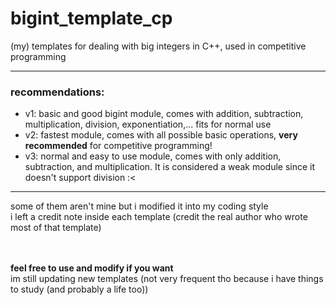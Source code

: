 # bigint_template_cp
(my) templates for dealing with big integers in C++, used in competitive programming

<hr>

### recommendations:
- v1: basic and good bigint module, comes with addition, subtraction, multiplication, division, exponentiation,... fits for normal use<br>
- v2: fastest module, comes with all possible basic operations, **very recommended** for competitive programming!<br>
- v3: normal and easy to use module, comes with only addition, subtraction, and multiplication. It is considered a weak module since it doesn't support division :<<br>

<hr>
some of them aren't mine but i modified it into my coding style<br>
i left a credit note inside each template (credit the real author who wrote most of that template)

<br><br>
__feel free to use and modify if you want__<br>
im still updating new templates (not very frequent tho because i have things to study (and probably a life too))
